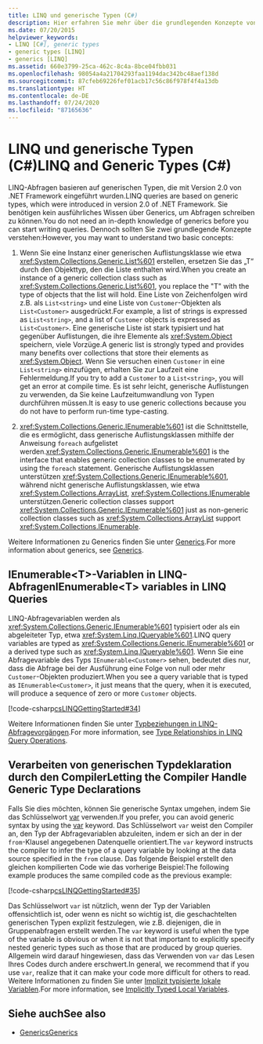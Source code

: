 ```yaml
---
title: LINQ und generische Typen (C#)
description: Hier erfahren Sie mehr über die grundlegenden Konzepte von generischen Typen in C#, die Abfragen unterstützen.  LINQ-Abfragen basieren auf generischen Typen.
ms.date: 07/20/2015
helpviewer_keywords:
- LINQ [C#], generic types
- generic types [LINQ]
- generics [LINQ]
ms.assetid: 660e3799-25ca-462c-8c4a-8bce04fbb031
ms.openlocfilehash: 98054a4a21704293faa1194dac342bc48aef138d
ms.sourcegitcommit: 87cfeb69226fef01acb17c56c86f978f4f4a13db
ms.translationtype: HT
ms.contentlocale: de-DE
ms.lasthandoff: 07/24/2020
ms.locfileid: "87165636"
---
```

# <a name="linq-and-generic-types-c"></a><span data-ttu-id="a6720-104">LINQ und generische Typen (C#)</span><span class="sxs-lookup"><span data-stu-id="a6720-104">LINQ and Generic Types (C#)</span></span>
<span data-ttu-id="a6720-105">LINQ-Abfragen basieren auf generischen Typen, die mit Version 2.0 von .NET Framework eingeführt wurden.</span><span class="sxs-lookup"><span data-stu-id="a6720-105">LINQ queries are based on generic types, which were introduced in version 2.0 of .NET Framework.</span></span> <span data-ttu-id="a6720-106">Sie benötigen kein ausführliches Wissen über Generics, um Abfragen schreiben zu können.</span><span class="sxs-lookup"><span data-stu-id="a6720-106">You do not need an in-depth knowledge of generics before you can start writing queries.</span></span> <span data-ttu-id="a6720-107">Dennoch sollten Sie zwei grundlegende Konzepte verstehen:</span><span class="sxs-lookup"><span data-stu-id="a6720-107">However, you may want to understand two basic concepts:</span></span>  
  
1. <span data-ttu-id="a6720-108">Wenn Sie eine Instanz einer generischen Auflistungsklasse wie etwa <xref:System.Collections.Generic.List%601> erstellen, ersetzen Sie das „T“ durch den Objekttyp, den die Liste enthalten wird.</span><span class="sxs-lookup"><span data-stu-id="a6720-108">When you create an instance of a generic collection class such as <xref:System.Collections.Generic.List%601>, you replace the "T" with the type of objects that the list will hold.</span></span> <span data-ttu-id="a6720-109">Eine Liste von Zeichenfolgen wird z.B. als `List<string>` und eine Liste von `Customer`-Objekten als `List<Customer>` ausgedrückt.</span><span class="sxs-lookup"><span data-stu-id="a6720-109">For example, a list of strings is expressed as `List<string>`, and a list of `Customer` objects is expressed as `List<Customer>`.</span></span> <span data-ttu-id="a6720-110">Eine generische Liste ist stark typisiert und hat gegenüber Auflistungen, die ihre Elemente als <xref:System.Object> speichern, viele Vorzüge.</span><span class="sxs-lookup"><span data-stu-id="a6720-110">A generic list is strongly typed and provides many benefits over collections that store their elements as <xref:System.Object>.</span></span> <span data-ttu-id="a6720-111">Wenn Sie versuchen einen `Customer` in eine `List<string>` einzufügen, erhalten Sie zur Laufzeit eine Fehlermeldung.</span><span class="sxs-lookup"><span data-stu-id="a6720-111">If you try to add a `Customer` to a `List<string>`, you will get an error at compile time.</span></span> <span data-ttu-id="a6720-112">Es ist sehr leicht, generische Auflistungen zu verwenden, da Sie keine Laufzeitumwandlung von Typen durchführen müssen.</span><span class="sxs-lookup"><span data-stu-id="a6720-112">It is easy to use generic collections because you do not have to perform run-time type-casting.</span></span>  
  
2. <span data-ttu-id="a6720-113"><xref:System.Collections.Generic.IEnumerable%601> ist die Schnittstelle, die es ermöglicht, dass generische Auflistungsklassen mithilfe der Anweisung `foreach` aufgelistet werden.</span><span class="sxs-lookup"><span data-stu-id="a6720-113"><xref:System.Collections.Generic.IEnumerable%601> is the interface that enables generic collection classes to be enumerated by using the `foreach` statement.</span></span> <span data-ttu-id="a6720-114">Generische Auflistungsklassen unterstützen <xref:System.Collections.Generic.IEnumerable%601>, während nicht generische Auflistungsklassen, wie etwa <xref:System.Collections.ArrayList>, <xref:System.Collections.IEnumerable> unterstützen.</span><span class="sxs-lookup"><span data-stu-id="a6720-114">Generic collection classes support <xref:System.Collections.Generic.IEnumerable%601> just as non-generic collection classes such as <xref:System.Collections.ArrayList> support <xref:System.Collections.IEnumerable>.</span></span>  
  
 <span data-ttu-id="a6720-115">Weitere Informationen zu Generics finden Sie unter [Generics](../../generics/index.md).</span><span class="sxs-lookup"><span data-stu-id="a6720-115">For more information about generics, see [Generics](../../generics/index.md).</span></span>  
  
## <a name="ienumerablet-variables-in-linq-queries"></a><span data-ttu-id="a6720-116">IEnumerable<T\>-Variablen in LINQ-Abfragen</span><span class="sxs-lookup"><span data-stu-id="a6720-116">IEnumerable<T\> variables in LINQ Queries</span></span>  
 <span data-ttu-id="a6720-117">LINQ-Abfragevariablen werden als <xref:System.Collections.Generic.IEnumerable%601> typisiert oder als ein abgeleiteter Typ, etwa <xref:System.Linq.IQueryable%601>.</span><span class="sxs-lookup"><span data-stu-id="a6720-117">LINQ query variables are typed as <xref:System.Collections.Generic.IEnumerable%601> or a derived type such as <xref:System.Linq.IQueryable%601>.</span></span> <span data-ttu-id="a6720-118">Wenn Sie eine Abfragevariable des Typs `IEnumerable<Customer>` sehen, bedeutet dies nur, dass die Abfrage bei der Ausführung eine Folge von null oder mehr `Customer`-Objekten produziert.</span><span class="sxs-lookup"><span data-stu-id="a6720-118">When you see a query variable that is typed as `IEnumerable<Customer>`, it just means that the query, when it is executed, will produce a sequence of zero or more `Customer` objects.</span></span>  
  
 [!code-csharp[csLINQGettingStarted#34](~/samples/snippets/csharp/VS_Snippets_VBCSharp/CsLINQGettingStarted/CS/Class1.cs#34)]  
  
 <span data-ttu-id="a6720-119">Weitere Informationen finden Sie unter [Typbeziehungen in LINQ-Abfragevorgängen](./type-relationships-in-linq-query-operations.md).</span><span class="sxs-lookup"><span data-stu-id="a6720-119">For more information, see [Type Relationships in LINQ Query Operations](./type-relationships-in-linq-query-operations.md).</span></span>  
  
## <a name="letting-the-compiler-handle-generic-type-declarations"></a><span data-ttu-id="a6720-120">Verarbeiten von generischen Typdeklaration durch den Compiler</span><span class="sxs-lookup"><span data-stu-id="a6720-120">Letting the Compiler Handle Generic Type Declarations</span></span>  
 <span data-ttu-id="a6720-121">Falls Sie dies möchten, können Sie generische Syntax umgehen, indem Sie das Schlüsselwort [var](../../../language-reference/keywords/var.md) verwenden.</span><span class="sxs-lookup"><span data-stu-id="a6720-121">If you prefer, you can avoid generic syntax by using the [var](../../../language-reference/keywords/var.md) keyword.</span></span> <span data-ttu-id="a6720-122">Das Schlüsselwort `var` weist den Compiler an, den Typ der Abfragevariablen abzuleiten, indem er sich an der in der `from`-Klausel angegebenen Datenquelle orientiert.</span><span class="sxs-lookup"><span data-stu-id="a6720-122">The `var` keyword instructs the compiler to infer the type of a query variable by looking at the data source specified in the `from` clause.</span></span> <span data-ttu-id="a6720-123">Das folgende Beispiel erstellt den gleichen kompilierten Code wie das vorherige Beispiel:</span><span class="sxs-lookup"><span data-stu-id="a6720-123">The following example produces the same compiled code as the previous example:</span></span>  
  
 [!code-csharp[csLINQGettingStarted#35](~/samples/snippets/csharp/VS_Snippets_VBCSharp/CsLINQGettingStarted/CS/Class1.cs#35)]  
  
 <span data-ttu-id="a6720-124">Das Schlüsselwort `var` ist nützlich, wenn der Typ der Variablen offensichtlich ist, oder wenn es nicht so wichtig ist, die geschachtelten generischen Typen explizit festzulegen, wie z.B. diejenigen, die in Gruppenabfragen erstellt werden.</span><span class="sxs-lookup"><span data-stu-id="a6720-124">The `var` keyword is useful when the type of the variable is obvious or when it is not that important to explicitly specify nested generic types such as those that are produced by group queries.</span></span> <span data-ttu-id="a6720-125">Allgemein wird darauf hingewiesen, dass das Verwenden von `var` das Lesen Ihres Codes durch andere erschwert.</span><span class="sxs-lookup"><span data-stu-id="a6720-125">In general, we recommend that if you use `var`, realize that it can make your code more difficult for others to read.</span></span> <span data-ttu-id="a6720-126">Weitere Informationen zu finden Sie unter [Implizit typisierte lokale Variablen](../../classes-and-structs/implicitly-typed-local-variables.md).</span><span class="sxs-lookup"><span data-stu-id="a6720-126">For more information, see [Implicitly Typed Local Variables](../../classes-and-structs/implicitly-typed-local-variables.md).</span></span>  
  
## <a name="see-also"></a><span data-ttu-id="a6720-127">Siehe auch</span><span class="sxs-lookup"><span data-stu-id="a6720-127">See also</span></span>

- [<span data-ttu-id="a6720-128">Generics</span><span class="sxs-lookup"><span data-stu-id="a6720-128">Generics</span></span>](../../generics/index.md)
